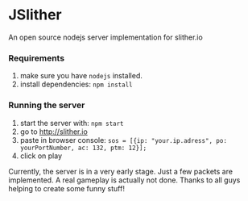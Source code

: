 # JSlither
An open source nodejs server implementation for slither.io


### Requirements
1. make sure you have `nodejs` installed.
2. install dependencies: `npm install`

### Running the server

1. start the server with: `npm start`
2. go to http://slither.io
3. paste in browser console: `sos = [{ip: "your.ip.adress", po: yourPortNumber, ac: 132, ptm: 12}];`
4. click on play


Currently, the server is in a very early stage. Just a few packets are implemented. A real gameplay is actually not done.
Thanks to all guys helping to create some funny stuff!
